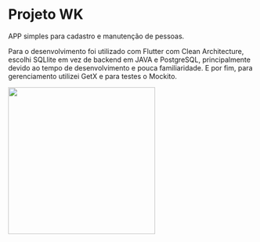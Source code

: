 # Projeto WK

  APP simples para cadastro e manutenção de pessoas.
  
  Para o desenvolvimento foi utilizado com Flutter com Clean Architecture, escolhi SQLlite em vez de backend em JAVA e PostgreSQL, 
principalmente devido ao tempo de desenvolvimento e pouca familiaridade. E por fim, para gerenciamento utilizei GetX e para testes o Mockito.
  
  <img src="https://user-images.githubusercontent.com/19561046/134565871-67d672e8-4a0d-48d6-8985-496e9944bee9.png" width="300">




